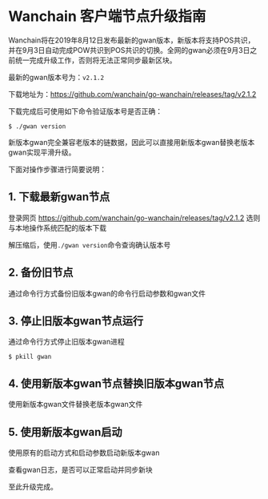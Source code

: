 # Wanchain 客户端节点升级指南

Wanchain将在2019年8月12日发布最新的gwan版本，新版本将支持POS共识，并在9月3日自动完成POW共识到POS共识的切换。全网的gwan必须在9月3日之前统一完成升级工作，否则将无法正常同步最新区块。

最新的gwan版本号为：`v2.1.2`

下载地址为：https://github.com/wanchain/go-wanchain/releases/tag/v2.1.2

下载完成后可使用如下命令验证版本号是否正确：
```
$ ./gwan version
```

新版本gwan完全兼容老版本的链数据，因此可以直接用新版本gwan替换老版本gwan实现平滑升级。

下面对操作步骤进行简要说明：

## 1. 下载最新gwan节点

登录网页 https://github.com/wanchain/go-wanchain/releases/tag/v2.1.2 选则与本地操作系统匹配的版本下载

解压缩后，使用`./gwan version`命令查询确认版本号

## 2. 备份旧节点

通过命令行方式备份旧版本gwan的命令行启动参数和gwan文件

## 3. 停止旧版本gwan节点运行

通过命令行方式停止旧版本gwan进程
```
$ pkill gwan
```

## 4. 使用新版本gwan节点替换旧版本gwan节点

使用新版本gwan文件替换老版本gwan文件

## 5. 使用新版本gwan启动

使用原有的启动方式和启动参数启动新版本gwan

查看gwan日志，是否可以正常启动并同步新块

至此升级完成。
